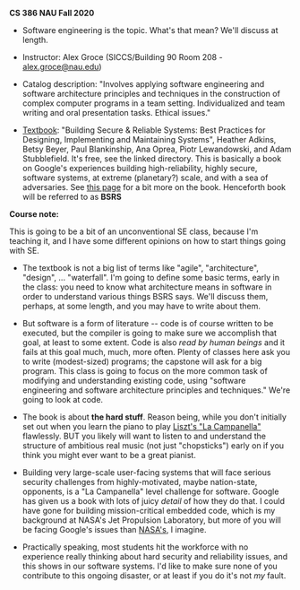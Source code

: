 **CS 386 NAU Fall 2020**

* Software engineering is the topic.  What's that mean?  We'll discuss at length.

* Instructor: Alex Groce (SICCS/Building 90 Room 208 - alex.groce@nau.edu)

* Catalog description: "Involves applying software engineering and software architecture principles and techniques in the construction of complex computer programs in a team setting. Individualized and team writing and oral presentation tasks. Ethical issues."

* [Textbook](./textbook): "Building Secure & Reliable Systems: Best Practices for Designing, Implementing and Maintaining Systems", Heather Adkins, Betsy Beyer, Paul Blankinship, Ana Oprea, Piotr Lewandowski, and Adam Stubblefield.  It's free, see the linked directory.  This is basically a book on Google's experiences building high-reliability, highly secure, software systems, at  extreme (planetary?) scale, and with a sea of adversaries.  See [this page](https://landing.google.com/sre/resources/foundationsandprinciples/srs-book/) for a bit more on the book.  Henceforth book will be referred to as **BSRS**

**Course note:**

This is going to be a bit of an unconventional SE class, because I'm teaching it, and I have some different opinions on how to start things going with SE.

* The textbook is not a big list of terms like "agile", "architecture", "design", ... "waterfall".  I'm going to define some basic terms, early in the class: you need to know what architecture means in software in order to understand various things BSRS says.  We'll discuss them, perhaps, at some length, and you may have to write about them.

* But software is a form of literature -- code is of course written to be executed, but the compiler is going to make sure we accomplish that goal, at least to some extent.  Code is also _read by human beings_ and it fails at this goal much, much, more often.  Plenty of classes here ask you to write (modest-sized) programs; the capstone will ask for a big program.  This class is going to focus on the more common task of modifying and understanding existing code, using "software engineering and software architecture principles and techniques."  We're going to look at code.

* The book is about **the hard stuff**.  Reason being, while you don't initially set out when you learn the piano to play [Liszt's "La Campanella"](https://www.youtube.com/watch?v=MD6xMyuZls0) flawlessly.  BUT you likely will want to listen to and understand the structure of ambitious real music (not just "chopsticks") early on if you think you might ever want to be a great pianist.

* Building very large-scale user-facing systems that will face serious security challenges from highly-motivated, maybe nation-state, opponents, is a "La Campanella" level challenge for software.  Google has given us a book with lots of juicy _detail_ of how they do that. I could have gone for building mission-critical embedded code, which is my background at NASA's Jet Propulsion Laboratory, but more of you will be facing Google's issues than [NASA's](https://www.cs.princeton.edu/courses/archive/fall12/cos109/mars.rover.pdf), I imagine.

* Practically speaking, most students hit the workforce with no experience really thinking about hard security and reliability issues, and this shows in our software systems.  I'd like to make sure none of you contribute to this ongoing disaster, or at least if you do it's not _my_ fault.
